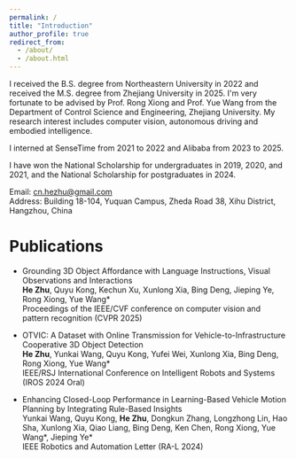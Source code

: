 ```yaml
---
permalink: /
title: "Introduction"
author_profile: true
redirect_from: 
  - /about/
  - /about.html
---
```


I received the B.S. degree from Northeastern University in 2022 and received the M.S. degree from Zhejiang University in 2025. I'm very fortunate to be advised by Prof. Rong Xiong and Prof. Yue Wang from the Department of Control Science and Engineering, Zhejiang University. My research interest includes computer vision, autonomous driving and embodied intelligence.

I interned at SenseTime from 2021 to 2022 and Alibaba from 2023 to 2025.

I have won the National Scholarship for undergraduates in 2019, 2020, and 2021, and the National Scholarship for postgraduates in 2024.

Email: cn.hezhu@gmail.com \
Address: Building 18-104, Yuquan Campus, Zheda Road 38, Xihu District, Hangzhou, China

# Publications

 - Grounding 3D Object Affordance with Language Instructions, Visual Observations and Interactions \
**He Zhu**, Quyu Kong, Kechun Xu, Xunlong Xia, Bing Deng, Jieping Ye, Rong Xiong, Yue Wang* \
Proceedings of the IEEE/CVF conference on computer vision and pattern recognition (CVPR 2025)

 - OTVIC: A Dataset with Online Transmission for Vehicle-to-Infrastructure Cooperative 3D Object Detection \
**He Zhu**, Yunkai Wang, Quyu Kong, Yufei Wei, Xunlong Xia, Bing Deng, Rong Xiong, Yue Wang* \
IEEE/RSJ International Conference on Intelligent Robots and Systems (IROS 2024 Oral)

 - Enhancing Closed-Loop Performance in Learning-Based Vehicle Motion Planning by Integrating Rule-Based Insights \
Yunkai Wang, Quyu Kong, **He Zhu**, Dongkun Zhang, Longzhong Lin, Hao Sha, Xunlong Xia, Qiao Liang, Bing Deng, Ken Chen, Rong Xiong, Yue Wang*, Jieping Ye* \
IEEE Robotics and Automation Letter (RA-L 2024)
